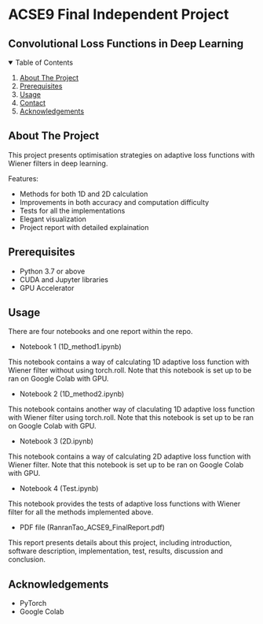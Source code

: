 # ACSE9 Final Independent Project
## Convolutional Loss Functions in Deep Learning 


<!-- TABLE OF CONTENTS -->

<details open="open">
  <summary>Table of Contents</summary>
  <ol>
    <li>
      <a href="#about-the-project">About The Project</a>
    </li>
    <li>
      <a href="#Prerequisites">Prerequisites</a>
    </li>
    <li><a href="#usage">Usage</a></li>
    <li><a href="#contact">Contact</a></li>
    <li><a href="#acknowledgements">Acknowledgements</a></li>
  </ol>
</details>

<!-- ABOUT THE PROJECT -->

## About The Project

This project presents optimisation strategies on adaptive loss functions with Wiener filters in deep learning.

Features:

* Methods for both 1D and 2D calculation
* Improvements in both accuracy and computation difficulty
* Tests for all the implementations
* Elegant visualization
* Project report with detailed explaination


## Prerequisites

* Python 3.7 or above
* CUDA and Jupyter libraries
* GPU Accelerator

## Usage

There are four notebooks and one report within the repo.

* Notebook 1 (1D_method1.ipynb)

This notebook contains a way of calculating 1D adaptive loss function with Wiener filter without using torch.roll. Note that this notebook is set up to be ran on Google Colab with GPU.

* Notebook 2 (1D_method2.ipynb)

This notebook contains another way of claculating 1D adaptive loss function with Wiener filter using torch.roll. Note that this notebook is set up to be ran on Google Colab with GPU.

* Notebook 3 (2D.ipynb)

This notebook contains a way of calculating 2D adaptive loss function with Wiener filter. Note that this notebook is set up to be ran on Google Colab with GPU.

* Notebook 4 (Test.ipynb)

This notebook provides the tests of adaptive loss functions with Wiener filter for all the methods implemented above. 

* PDF file (RanranTao_ACSE9_FinalReport.pdf)

This report presents details about this project, including introduction, software description, implementation, test, results, discussion and conclusion.


<!-- ACKNOWLEDGEMENTS -->

## Acknowledgements

* PyTorch
* Google Colab
